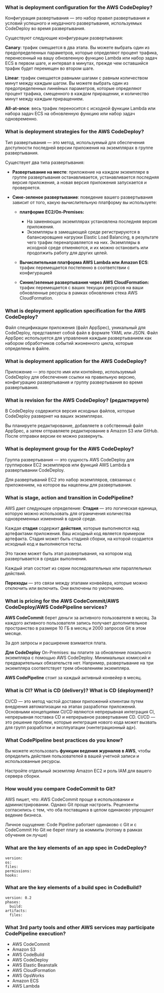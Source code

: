 ### What is deployment configuration for the AWS CodeDeploy?

Конфигурация развертывания — это набор правил развертывания и 
условий успешного и неудачного развертывания, 
используемых CodeDeploy во время развертывания.

Существуют следующие конфигурации развертывания:

**Canary**: трафик смещается в два этапа. 
Вы можете выбрать один из предопределенных параметров, 
которые определяют процент трафика, 
перенесенный на вашу обновленную функцию Lambda или набор задач 
ECS в первом шаге, и интервал в минутах,
прежде чем оставшийся трафик будет перемещен во втором шаге.

**Linear**: трафик смещается равными шагами с равным количеством
минут между каждым шагом. 
Вы можете выбрать один из предопределенных линейных параметров, 
которые определяют процент трафика, смещенного в каждом приращении,
и количество минут между каждым приращением.

**All-at-once**: весь трафик переносится с исходной функции 
Lambda или набора задач ECS на обновленную функцию или набор задач 
одновременно.

### What is deployment strategies for the AWS CodeDeploy?

Тип развертывания — это метод, используемый для обеспечения 
доступности последней версии приложения на экземплярах в 
группе развертывания.

Существует два типа развертывания:
- **Развертывание на месте**: приложение на каждом экземпляре в 
группе развертывания останавливается, 
устанавливается последняя версия приложения, 
а новая версия приложения запускается и проверяется.

- **Сине-зеленое развертывание**: поведение вашего развертывания 
зависит от того, какую вычислительную платформу вы используете:
  - **платформе EC2/On-Premises:** 
    - На заменяющих экземплярах установлена последняя версия приложения.
    - Экземпляры в замещающей среде регистрируются в балансировщике 
    нагрузки Elastic Load Balancing, в результате чего 
    трафик перенаправляется на них. 
    Экземпляры в исходной среде отменяются, и их можно остановить 
    или продолжить работу для других целей.

  - **Вычислительная платформа AWS Lambda или Amazon ECS**: 
  трафик перемещается постепенно в соответствии с конфигурацией
  
  - **Синие/зеленые развертывания через AWS CloudFormation:** 
  трафик перемещается с ваших текущих ресурсов на ваши 
  обновленные ресурсы в рамках обновления стека AWS CloudFormation.

### What is deployment application specification for the AWS CodeDeploy?

Файл спецификации приложения (файл AppSpec), уникальный для CodeDeploy, 
представляет собой файл в формате YAML или JSON. 
Файл AppSpec используется для управления каждым развертыванием 
как набором обработчиков событий жизненного цикла, 
которые определены в файле. 

### What is deployment application for the AWS CodeDeploy?

Приложение — это просто имя или контейнер, используемый CodeDeploy 
для обеспечения ссылки на правильную версию, 
конфигурацию развертывания и группу развертывания во время развертывания.

### What is revision for the AWS CodeDeploy? (редактируете)

В CodeDeploy содержится версия исходных файлов, 
которые CodeDeploy развернет на ваших экземплярах.

Вы планируете редактирование, добавляете в собственный файл AppSpec,
а затем отправляете редактирование в Amazon S3 или GitHub. 
После отправки версии ее можно развернуть.

### What is deployment group for the AWS CodeDeploy?

Группа развертывания — это сущность AWS CodeDeploy для группировки EC2
экземпляров или функций AWS Lambda в развертывании CodeDeploy.

Для развертываний EC2 это набор экземпляров, 
связанных с приложением, на которое вы нацелены для развертывания.

### What is stage, action and transition in CodePipeline?

AWS дает следующее определение:
**Стадия** — это логическая единица, которую можно использовать 
для ограничения количества одновременных изменений в одной среде. 

Каждая **стадия** содержит **действия**, которые выполняются над артефактами 
приложения. Ваш исходный код является примером артефакта. 
Стадия может быть стадией сборки, на которой создается исходный код 
и выполняются тесты. 

Это также может быть этап развертывания, на котором код развертывается 
в средах выполнения. 

Каждый этап состоит из серии последовательных или параллельных действий.

**Переходы** — это связи между этапами конвейера, 
которые можно отключить или включить. Они включены по умолчанию.

### What is pricing for the AWS CodeCommit/AWS CodeDeploy/AWS CodePipeline services?

**AWS CodeCommit** берет деньги за активного пользователя в месяц. 
За каждого активного пользователя запись получает дополнительное 
пространство в размере 10 ГБ в месяц и 2000 запросов Git в этом месяце.

За доп запросы и расширение взимается плата.

**Для CodeDeploy** On-Premises: вы платите 
за обновление локального экземпляра с помощью AWS CodeDeploy. 
Минимальных комиссий и предварительных обязательств нет. 
Например, развертывание на три экземпляра соответствует 
трем обновлениям экземпляра.

**AWS CodePipeline** стоит за каждый активный конвейер в месяц.

### What is CI? What is CD (delivery)? What is CD (deployment)?

CI/CD — это метод частой доставки приложений клиентам путем внедрения автоматизации 
на этапах разработки приложений. 
Основными концепциями CI/CD являются непрерывная интеграция CI,
непрерывная поставка CD и непрерывное развертывание CD. 
CI/CD — это решение проблем, которые интеграция нового кода может вызвать 
для групп разработки и эксплуатации («интеграционный ад»).

### What CodePipeline best practices do you know?

Вы можете использовать **функции ведения журналов в AWS**, 
чтобы определить действия пользователей в вашей учетной записи и использованные ресурсы.

Настройте отдельный экземпляр Amazon EC2 и роль IAM для вашего сервера сборки.

### How would you compare CodeCommit to Git?

AWS пишет, что:
AWS CodeCommit проще в использовании и администрировании. 
Однако Git проще настроить. 
Рецензенты согласились с тем, что оба поставщика в целом одинаково упрощают ведение бизнеса.

Личное ощущение:
Code Pipeline работает одинаково с Git и с CodeCommit
Но Git не берет плату за коммиты (потому в рамках обучения он лучше)

### What are the key elements of an app spec in CodeDeploy?

    version:
    os:
    files:
    permissions:
    hooks:

### What are the key elements of a build spec in CodeBuild?

    version: 0.2
    phases:
      build:
    artifacts:
      files:

### What 3rd party tools and other AWS services may participate CodePipeline execution?

- AWS CodeCommit
- Amazon S3
- AWS CodeBuild
- AWS CodeDeploy
- AWS Elastic Beanstalk
- AWS CloudFormation
- AWS OpsWorks
- Amazon ECS
- AWS Lambda
